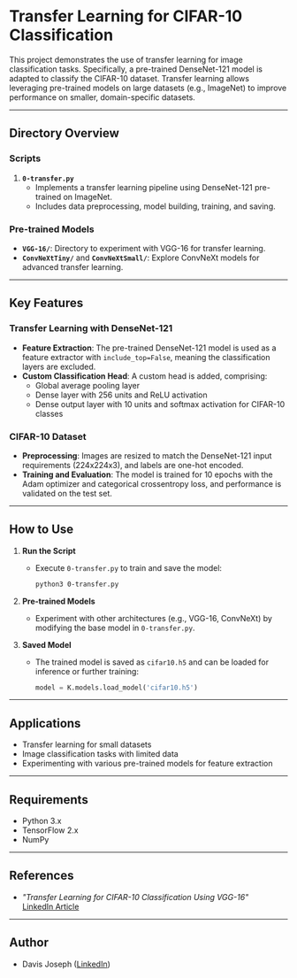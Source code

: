 # Transfer Learning for CIFAR-10 Classification

This project demonstrates the use of transfer learning for image classification tasks. Specifically, a pre-trained DenseNet-121 model is adapted to classify the CIFAR-10 dataset. Transfer learning allows leveraging pre-trained models on large datasets (e.g., ImageNet) to improve performance on smaller, domain-specific datasets.

---

## Directory Overview

### Scripts
1. **`0-transfer.py`**
   - Implements a transfer learning pipeline using DenseNet-121 pre-trained on ImageNet.
   - Includes data preprocessing, model building, training, and saving.

### Pre-trained Models
- **`VGG-16/`**: Directory to experiment with VGG-16 for transfer learning.
- **`ConvNeXtTiny/`** and **`ConvNeXtSmall/`**: Explore ConvNeXt models for advanced transfer learning.

---

## Key Features

### Transfer Learning with DenseNet-121
- **Feature Extraction**: The pre-trained DenseNet-121 model is used as a feature extractor with `include_top=False`, meaning the classification layers are excluded.
- **Custom Classification Head**: A custom head is added, comprising:
  - Global average pooling layer
  - Dense layer with 256 units and ReLU activation
  - Dense output layer with 10 units and softmax activation for CIFAR-10 classes

### CIFAR-10 Dataset
- **Preprocessing**: Images are resized to match the DenseNet-121 input requirements (224x224x3), and labels are one-hot encoded.
- **Training and Evaluation**: The model is trained for 10 epochs with the Adam optimizer and categorical crossentropy loss, and performance is validated on the test set.

---

## How to Use

1. **Run the Script**
   - Execute `0-transfer.py` to train and save the model:
     ```bash
     python3 0-transfer.py
     ```

2. **Pre-trained Models**
   - Experiment with other architectures (e.g., VGG-16, ConvNeXt) by modifying the base model in `0-transfer.py`.

3. **Saved Model**
   - The trained model is saved as `cifar10.h5` and can be loaded for inference or further training:
     ```python
     model = K.models.load_model('cifar10.h5')
     ```

---

## Applications
- Transfer learning for small datasets
- Image classification tasks with limited data
- Experimenting with various pre-trained models for feature extraction

---

## Requirements
- Python 3.x
- TensorFlow 2.x
- NumPy

---

## References
- *"Transfer Learning for CIFAR-10 Classification Using VGG-16"*  
  [LinkedIn Article](https://www.linkedin.com/pulse/transfer-learning-cifar-10-classification-using-vgg16-davis-joseph-kdive/)

---

## Author
- Davis Joseph ([LinkedIn](https://www.linkedin.com/in/davis-joseph/))

